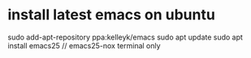 # install latest emacs on ubuntu

sudo add-apt-repository ppa:kelleyk/emacs
sudo apt update
sudo apt install emacs25  // emacs25-nox terminal only
